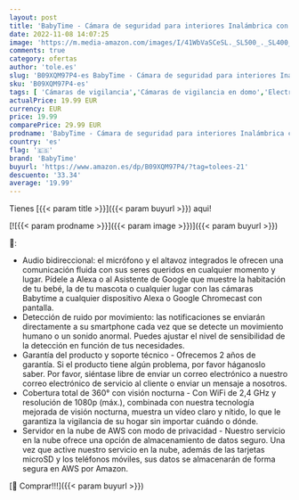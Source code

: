 ```yaml
---
layout: post
title: 'BabyTime - Cámara de seguridad para interiores Inalámbrica con App Wi-Fi 2.4 GHz Cámara para mascotas 1080P HD Visión nocturna Audio bidireccional Cámara de seguridad para mascotas Detección de movimiento Alexa'
date: 2022-11-08 14:07:25
image: 'https://m.media-amazon.com/images/I/41WbVaSCeSL._SL500_._SL400_.jpg'
comments: true
category: ofertas
author: 'tole.es'
slug: 'B09XQM97P4-es BabyTime - Cámara de seguridad para interiores Inalámbrica...'
sku: 'B09XQM97P4-es'
tags: [ 'Cámaras de vigilancia','Cámaras de vigilancia en domo','Electrónica','Fotografía y videocámaras','alexa','babytime','🇪🇸', ]
actualPrice: 19.99 EUR
currency: EUR
price: 19.99
comparePrice: 29.99 EUR
prodname: 'BabyTime - Cámara de seguridad para interiores Inalámbrica con App Wi-Fi 2.4 GHz Cámara para mascotas 1080P HD Visión nocturna Audio bidireccional Cámara de seguridad para mascotas Detección de movimiento Alexa'
country: 'es'
flag: '🇪🇸'
brand: 'BabyTime'
buyurl: 'https://www.amazon.es/dp/B09XQM97P4/?tag=tolees-21'
descuento: '33.34'
average: '19.99'
---
```


Tienes [{{< param title >}}]({{< param buyurl >}}) aqui!

[![{{< param prodname >}}]({{< param image >}})]({{< param buyurl >}})

🔎:

- Audio bidireccional: el micrófono y el altavoz integrados le ofrecen una comunicación fluida con sus seres queridos en cualquier momento y lugar. Pídele a Alexa o al Asistente de Google que muestre la habitación de tu bebé, la de tu mascota o cualquier lugar con las cámaras Babytime a cualquier dispositivo Alexa o Google Chromecast con pantalla.
- Detección de ruido por movimiento: las notificaciones se enviarán directamente a su smartphone cada vez que se detecte un movimiento humano o un sonido anormal. Puedes ajustar el nivel de sensibilidad de la detección en función de tus necesidades.
- Garantía del producto y soporte técnico - Ofrecemos 2 años de garantía. Si el producto tiene algún problema, por favor háganoslo saber. Por favor, siéntase libre de enviar un correo electrónico a nuestro correo electrónico de servicio al cliente o enviar un mensaje a nosotros.
- Cobertura total de 360° con visión nocturna - Con WiFi de 2,4 GHz y resolución de 1080p (máx.), combinada con nuestra tecnología mejorada de visión nocturna, muestra un vídeo claro y nítido, lo que le garantiza la vigilancia de su hogar sin importar cuándo o dónde.
- Servidor en la nube de AWS con modo de privacidad - Nuestro servicio en la nube ofrece una opción de almacenamiento de datos seguro. Una vez que active nuestro servicio en la nube, además de las tarjetas microSD y los teléfonos móviles, sus datos se almacenarán de forma segura en AWS por Amazon.

[🛒 Comprar!!!]({{< param buyurl >}})
